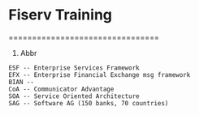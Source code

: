 # Fiserv Training
================================
1. Abbr
```
ESF -- Enterprise Services Framework
EFX -- Enterprise Financial Exchange msg framework
BIAN --
CoA -- Communicator Advantage
SOA -- Service Oriented Architecture
SAG -- Software AG (150 banks, 70 countries)
```